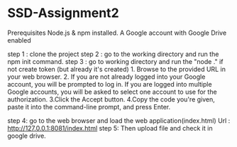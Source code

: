 # SSD-Assignment2
Prerequisites
          Node.js & npm installed.
          A Google account with Google Drive enabled
          
step 1 : clone the project 
step 2 : go to the working directory and run the npm init command.
step 3 : go to working directory and run the "node ."
if not create token (but already it's created)
    1. Browse to the provided URL in your web browser.
    2. If you are not already logged into your Google account, you will be prompted to log in. If you are logged into multiple Google             accounts, you will be asked to select one account to use for the authorization.
    3.Click the Accept button.
    4.Copy the code you're given, paste it into the command-line prompt, and press Enter.
   
step 4: go to the web browser and load the web application(index.html)
      Url : http://127.0.0.1:8081/index.html
step 5: Then upload file and check it in google drive.

